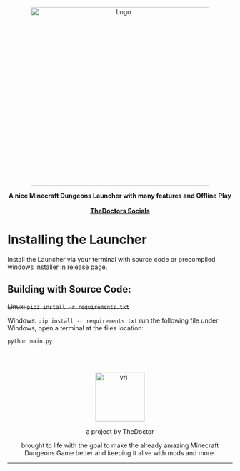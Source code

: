 <p align="center">
	<picture>
		<source media="(prefers-color-scheme: dark)" srcset="assets/Minecraft_Dungeons_Ultimate_Edition.png" width=400px>
		<img src="docs/source/_static/logo-light.png" alt="Logo" width=400px>
	</picture>
</p>
<p align="center">
	<strong>
		A nice Minecraft Dungeons Launcher with many features and Offline Play
	</strong>
	<br>
	<br>
	<a href="https://linktr.ee/thedoctor199">
		<strong>TheDoctors Socials</strong>
	</a>
</p>

# Installing the Launcher

Install the Launcher via your terminal with source code or precompiled windows installer in release page.

## Building with Source Code:

~~Linux: `pip3 install -r requirements.txt`~~<br>

Windows: `pip install -r requirements.txt`
run the following file under Windows, open a terminal at the files location:

```sh
python main.py
```
<br>
<br>
<p align=center>
<img src="https://avatars.githubusercontent.com/u/88980346?v=4" alt="vri" width=110px>
</p>
<p align=center>
a project by TheDoctor
</p>
<p align=center>
brought to life with the goal to make the already amazing Minecraft Dungeons Game better and keeping it alive with mods and more.
</p>

---

 
